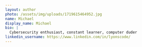 ```yaml
---
layout: author
photo: /assets/img/uploads/1719615464952.jpg
name: Michael
display_name: Michael
bio: |
  Cybersecurity enthusiast, constant learner, computer duder
linkedin_username: https://www.linkedin.com/in/lyonscode/
---
```

